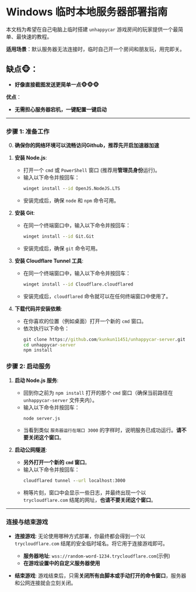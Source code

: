 # Windows 临时本地服务器部署指南

本文档为希望在自己电脑上临时搭建 `unhappycar` 游戏房间的玩家提供一个最简单、最快速的教程。

**适用场景**：默认服务器无法连接时，临时自己开一个房间和朋友玩，用完即关。

## 缺点🐵：
*   **好像直接截图发送更简单一点🐵🐵🐵**

**优点**：

*   **无需担心服务器宕机，一键配置一键启动**

---

### 步骤 1: 准备工作
0.  **确保你的网络环境可以流畅访问Github，推荐先开启加速器加速**
1.  **安装 Node.js**:
    *   打开一个 `cmd` 或 `PowerShell` 窗口 (推荐用**管理员身份**运行)。
    *   输入以下命令并按回车：
        ```cmd
        winget install --id OpenJS.NodeJS.LTS
        ```
    *   安装完成后，确保 `node` 和 `npm` 命令可用。

2.  **安装 Git**:
    *   在同一个终端窗口中，输入以下命令并按回车：
        ```cmd
        winget install --id Git.Git
        ```
    *   安装完成后，确保 `git` 命令可用。

3.  **安装 Cloudflare Tunnel 工具**:
    *   在同一个终端窗口中，输入以下命令并按回车：
        ```cmd
        winget install --id Cloudflare.cloudflared
        ```
    *   安装完成后，`cloudflared` 命令就可以在任何终端窗口中使用了。

4.  **下载代码并安装依赖**:
    *   在你喜欢的位置（例如桌面）打开一个新的 `cmd` 窗口。
    *   依次执行以下命令：
        ```cmd
        git clone https://github.com/kunkun11451/unhappycar-server.git
        cd unhappycar-server
        npm install
        ```

### 步骤 2: 启动服务

1.  **启动 Node.js 服务**:
    *   回到你之前为 `npm install` 打开的那个 `cmd` 窗口（确保当前路径在 `unhappycar-server` 文件夹内）。
    *   输入以下命令并按回车：
        ```cmd
        node server.js
        ```
    *   当看到类似 `服务器运行在端口 3000` 的字样时，说明服务已成功运行。**请不要关闭这个窗口**。

2.  **启动公网隧道**:
    *   **另外打开一个新的 `cmd` 窗口**。
    *   输入以下命令并按回车：
        ```cmd
        cloudflared tunnel --url localhost:3000
        ```
    *   稍等片刻，窗口中会显示一些日志，并最终出现一个以 `trycloudflare.com` 结尾的网址，**也请不要关闭这个窗口**。

---

### 连接与结束游戏

*   **连接游戏**:
    无论使用哪种方式部署，你最终都会得到一个以 `trycloudflare.com` 结尾的安全临时域名。将它用于连接游戏即可。
    *   **服务器地址**: `wss://random-word-1234.trycloudflare.com`(示例)
    *   **在游戏设置中的自定义服务器使用**

*   **结束游戏**:
    游戏结束后，只需**关闭所有由脚本或手动打开的命令窗口**，服务器和公网连接就会立刻关闭。
